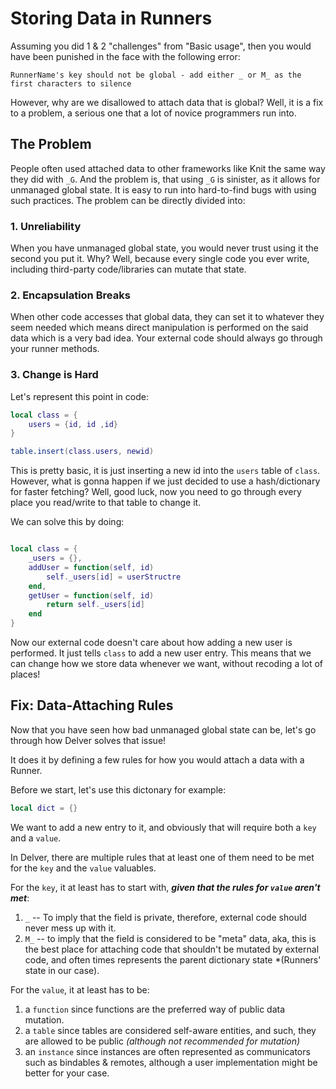 # Storing Data in Runners
Assuming you did 1 & 2 "challenges" from "Basic usage", then you would have been punished in the face with the following error:

```
RunnerName's key should not be global - add either _ or M_ as the first characters to silence 
```

However, why are we disallowed to attach data that is global? Well, it is a fix to a problem, a serious one that a lot of novice programmers run into.

## The Problem

People often used attached data to other frameworks like Knit the same way they did with `_G`. And the problem is, that using `_G` is sinister, as it allows for unmanaged global state. It is easy to run into hard-to-find bugs with using such practices. The problem can be directly divided into:

### 1. Unreliability

When you have unmanaged global state, you would never trust using it the second you put it. Why? Well, because every single code you ever write, including third-party code/libraries can mutate that state.

### 2. Encapsulation Breaks

When other code accesses that global data, they can set it to whatever they seem needed which means direct manipulation is performed on the said data which is a very bad idea. Your external code should always go through your runner methods.

### 3. Change is Hard

Let's represent this point in code:

```lua
local class = {
    users = {id, id ,id}
}

table.insert(class.users, newid)
```

This is pretty basic, it is just inserting a new id into the `users` table of `class`. However, what is gonna happen if we just decided to use a hash/dictionary for faster fetching? Well, good luck, now you need to go through every place you read/write to that table to change it.

We can solve this by doing:

```lua

local class = {
    _users = {},
    addUser = function(self, id)
        self._users[id] = userStructre
    end,
    getUser = function(self, id)
        return self._users[id]
    end
}
```

Now our external code doesn't care about how adding a new user is performed. It just tells `class` to add a new user entry. This means that we can change how we store data whenever we want, without recoding a lot of places! 


## Fix: Data-Attaching Rules
Now that you have seen how bad unmanaged global state can be, let's go through how Delver solves that issue! 

It does it by defining a few rules for how you would attach a data with a Runner.

Before we start, let's use this dictonary for example:

```lua
local dict = {}
```
We want to add a new entry to it, and obviously that will require both a `key` and a `value`.

In Delver, there are multiple rules that at least one of them need to be met for the `key` and the `value` valuables.

For the `key`, it at least has to start with, ***given that the rules for `value` aren't met***:

1. `_` -- To imply that the field is private, therefore, external code should never mess up with it.
2. `M_` -- to imply that the field is considered to be "meta" data, aka, this is the best place for attaching code that shouldn't be mutated by external code, and often times represents the parent dictionary state *(Runners' state in our case).

For the `value`, it at least has to be:

1. a `function` since functions are the preferred way of public data mutation.
2. a `table` since tables are considered self-aware entities, and such, they are allowed to be public *(although not recommended for mutation)*
3. an `instance` since instances are often represented as communicators such as bindables & remotes, although a user implementation might be better for your case.  

